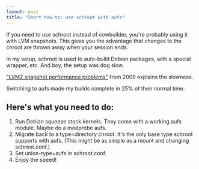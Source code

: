 ```yaml
--- 
layout: post
title: "Short how-to: use schroot with aufs"
---
```


If you need to use schroot instead of cowbuilder, you're probably using it with LVM snapshots. This gives you the advantage that changes to the chroot are thrown away when your session ends.

In my setup, schroot is used to auto-build Debian packages, with a special wrapper, etc. And boy, the setup was dog slow.

["LVM2 snapshot performance problems"](http://www.nikhef.nl/~dennisvd/lvmcrap.html) from 2009 explains the slowness.

Switching to aufs made my builds complete in 25% of their normal time.

## Here's what you need to do:

1. Run Debian squeeze stock kernels. They come with a working aufs module. Maybe do a modprobe aufs.
2. Migrate back to a type=directory chroot. It's the only base type schroot supports with aufs. (This might be as simple as a mount and changing schroot.conf.)
3. Set union-type=aufs in schroot.conf.
4. Enjoy the speed!

